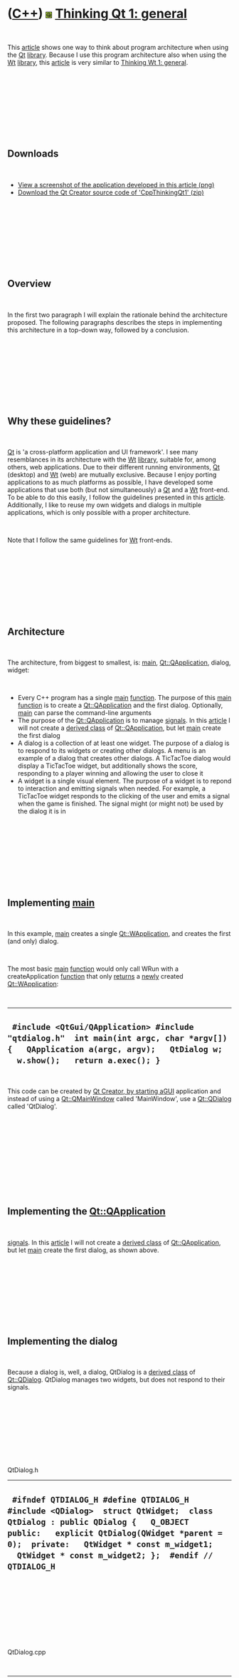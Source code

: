 
 

 

 

 

 

([C++](Cpp.md)) ![Qt](PicQt.png) [Thinking Qt 1: general](CppThinkingQt1.md)
==============================================================================

 

This [article](CppArticle.md) shows one way to think about program
architecture when using the [Qt](CppQt.md) [library](CppLibrary.md).
Because I use this program architecture also when using the
[Wt](CppWt.md) [library](CppLibrary.md), this
[article](CppArticle.md) is very similar to [Thinking Wt 1:
general](CppThinkingWt1.md).

 

 

 

 

 

Downloads
---------

 

-   [View a screenshot of the application developed in this
    article (png)](CppThinkingQt1.png)
-   [Download the Qt Creator source code of
    'CppThinkingQt1' (zip)](CppThinkingQt1.zip)

 

 

 

 

 

Overview
--------

 

In the first two paragraph I will explain the rationale behind the
architecture proposed. The following paragraphs describes the steps in
implementing this architecture in a top-down way, followed by a
conclusion.

 

 

 

 

 

Why these guidelines?
---------------------

 

[Qt](CppQt.md) is 'a cross-platform application and UI framework'. I
see many resemblances in its architecture with the [Wt](CppWt.md)
[library](CppLibrary.md), suitable for, among others, web applications.
Due to their different running environments, [Qt](CppQt.md) (desktop)
and [Wt](CppWt.md) (web) are mutually exclusive. Because I enjoy
porting applications to as much platforms as possible, I have developed
some applications that use both (but not simultaneously) a
[Qt](CppQt.md) and a [Wt](CppWt.md) front-end. To be able to do this
easily, I follow the guidelines presented in this
[article](CppArticle.md). Additionally, I like to reuse my own widgets
and dialogs in multiple applications, which is only possible with a
proper architecture.

 

Note that I follow the same guidelines for [Wt](CppWt.md) front-ends.

 

 

 

 

 

Architecture
------------

 

The architecture, from biggest to smallest, is: [main](CppMain.md),
[Qt::QApplication](CppQApplication.md), dialog, widget:

 

-   Every C++ program has a single [main](CppMain.md)
    [function](CppFunction.md). The purpose of this [main](CppMain.md)
    [function](CppFunction.md) is to create a
    [Qt::QApplication](CppQApplication.md) and the first dialog.
    Optionally, [main](CppMain.md) can parse the command-line arguments
-   The purpose of the [Qt::QApplication](CppQApplication.md) is to
    manage [signals](CppQtSignal.md). In this [article](CppArticle.md)
    I will not create a [derived class](CppDerivedClass.md) of
    [Qt::QApplication](CppQApplication.md), but let [main](CppMain.md)
    create the first dialog
-   A dialog is a collection of at least one widget. The purpose of a
    dialog is to respond to its widgets or creating other dialogs. A
    menu is an example of a dialog that creates other dialogs. A
    TicTacToe dialog would display a TicTacToe widget, but additionally
    shows the score, responding to a player winning and allowing the
    user to close it
-   A widget is a single visual element. The purpose of a widget is to
    repond to interaction and emitting signals when needed. For example,
    a TicTacToe widget responds to the clicking of the user and emits a
    signal when the game is finished. The signal might (or might not) be
    used by the dialog it is in

 

 

 

 

 

Implementing [main](CppMain.md)
--------------------------------

 

In this example, [main](CppMain.md) creates a single
[Qt::WApplication](CppQApplication.md), and creates the first (and
only) dialog.

 

The most basic [main](CppMain.md) [function](CppFunction.md) would
only call WRun with a createApplication [function](CppFunction.md) that
only [returns](CppReturn.md) a [newly](CppNew.md) created
[Qt::WApplication](CppWApplication.md):

 

  -------------------------------------------------------------------------------------------------------------------------------------------------------------------------
  ` #include <QtGui/QApplication> #include "qtdialog.h"  int main(int argc, char *argv[]) {   QApplication a(argc, argv);   QtDialog w;   w.show();   return a.exec(); }`
  -------------------------------------------------------------------------------------------------------------------------------------------------------------------------

 

This code can be created by [Qt Creator](CppQtCreator.md)[, by starting
a]()[GUI](CppGui.md) application and instead of using a
[Qt::QMainWindow](CppQMainWindow.md) called 'MainWindow', use a
[Qt::QDialog](CppQDialog.md) called 'QtDialog'.

 

 

 

 

 

 

Implementing the [Qt::QApplication](CppQApplication.md)
--------------------------------------------------------

 

[signals](CppQtSignal.md). In this [article](CppArticle.md) I will not
create a [derived class](CppDerivedClass.md) of
[Qt::QApplication](CppQApplication.md), but let [main](CppMain.md)
create the first dialog, as shown above.

 

 

 

 

 

Implementing the dialog
-----------------------

 

Because a dialog is, well, a dialog, QtDialog is a [derived
class](CppDerivedClass.md) of [Qt::QDialog](CppQDialog.md). QtDialog
manages two widgets, but does not respond to their signals.

 

 

 

 

 

QtDialog.h

  --------------------------------------------------------------------------------------------------------------------------------------------------------------------------------------------------------------------------------------------------------------------------------
  ` #ifndef QTDIALOG_H #define QTDIALOG_H  #include <QDialog>  struct QtWidget;  class QtDialog : public QDialog {   Q_OBJECT  public:   explicit QtDialog(QWidget *parent = 0);  private:   QtWidget * const m_widget1;   QtWidget * const m_widget2; };  #endif // QTDIALOG_H`
  --------------------------------------------------------------------------------------------------------------------------------------------------------------------------------------------------------------------------------------------------------------------------------

 

 

 

 

 

QtDialog.cpp

 

  ----------------------------------------------------------------------------------------------------------------------------------------------------------------------------------------------------------------------------------------------------------------
  ` #include "qtdialog.h" #include "qtwidget.h"  QtDialog::QtDialog(QWidget *parent)   : QDialog(parent),     m_widget1(new QtWidget(this)),     m_widget2(new QtWidget(this)) {   m_widget1->setGeometry( 0,0,32,32);   m_widget2->setGeometry(32,0,32,32); } `
  ----------------------------------------------------------------------------------------------------------------------------------------------------------------------------------------------------------------------------------------------------------------

 

Note that this [class](CppClass.md) must be split in a [header (.h)
file](CppHeaderFile.md) and an [implementation (.cpp)
file](CppImplementationFile.md). Putting both QtDialog's
[declaration](CppDeclaration.md) and [definition](CppDefinition.md) in
a single [header (.h) file](CppHeaderFile.md) will result in the [link
error](CppLinkError.md) [undefined reference to 'vtable for
MyDialog'](CppLinkErrorUndefinedReferenceToVtableForMyDialog.md).

 

Because the [pointers](CppPointer.md) m\_widget1 and m\_widget2 are set
to have their parent to 'this' in the QtDialog's constructor, these
should not be [deleted](CppDelete.md) (doing so results in a double
[deletion](CppDelete.md)).

 

 

 

 

 

Implementing the widget
-----------------------

 

A widget is a single visual element. In this example, QtWidget is a
button (and thus a [derived class](CppDerivedClass.md) of
[Qt::QPushButton](CppQPushButton.md)), that displays how often it is
clicked.

 

 

 

 

 

QtWidget.h
----------

 

  -------------------------------------------------------------------------------------------------------------------------------------------------------------------------------------------------------------------------------------------------------------------
  ` #ifndef QTWIDGET_H #define QTWIDGET_H  #include <QPushButton>  class QtWidget : public QPushButton {     Q_OBJECT public:   explicit QtWidget(QWidget *parent = 0);   void mousePressEvent(QMouseEvent *);    private:   int m_count; };  #endif // QTWIDGET_H`
  -------------------------------------------------------------------------------------------------------------------------------------------------------------------------------------------------------------------------------------------------------------------

 

 

 

 

 

QtWidget.h
----------

 

  ---------------------------------------------------------------------------------------------------------------------------------------------------------------------------------------------------------------------
  ` #include "qtwidget.h"  QtWidget::QtWidget(QWidget *parent) :   QPushButton(parent),   m_count(0) {  }  void QtWidget::mousePressEvent(QMouseEvent *) {   ++m_count;   this->setText(QString::number(m_count)); }`
  ---------------------------------------------------------------------------------------------------------------------------------------------------------------------------------------------------------------------

 

 

 

 

 

Running the Qt application
--------------------------

 

Click 'Build -&gt; Run' or CTRL-R to run the application.

 

 

 

 

 

Conclusion
----------

 

In this [article](CppArticle.md) I have shown one of many
[Qt](CppQt.md) program architectures you can use, for a very basic
application. In my humble opinion, this architecture makes sense, but I
am open to discussion on this subject.

 

 

-   [View a screenshot of the application developed in this
    article (png)](CppThinkingQt1.png)
-   [Download the Qt Creator source code of
    'CppThinkingQt1' (zip)](CppThinkingQt1.zip)

 

 

 

 

 

[References](CppReferences.md)
-------------------------------

 

1.  [Qt homepage](http://qt.nokia.com/products)

 

 

 

 

 

 

